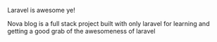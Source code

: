 <p>Laravel is awesome ye!</p>

<p>Nova blog is a full stack project built with only laravel for learning and getting a good grab of the awesomeness of laravel</p>


